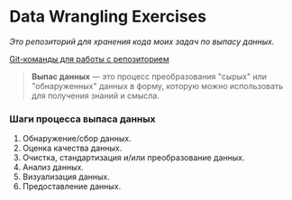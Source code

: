 # Data Wrangling Exercises
_Это репозиторий для хранения кода моих задач по выпасу данных._

[Git-команды для работы с репозиторием](gitcommands.md)

> **Выпас данных** — это процесс преобразования "сырых" или "обнаруженных" данных в форму, которую можно использовать для получения знаний и смысла.

### Шаги процесса выпаса данных
1. Обнаружение/сбор данных.
2. Оценка качества данных.
3. Очистка, стандартизация и/или преобразование данных.
4. Анализ данных.
5. Визуализация данных.
6. Предоставление данных.